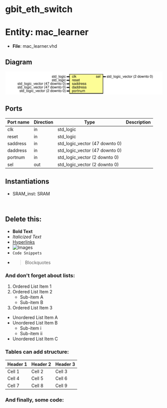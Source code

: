 # gbit_eth_switch


# Entity: mac_learner 
- **File**: mac_learner.vhd

## Diagram
![Diagram](mac_learner.svg "Diagram")
## Ports

| Port name | Direction | Type                           | Description |
| --------- | --------- | ------------------------------ | ----------- |
| clk       | in        | std_logic                      |             |
| reset     | in        | std_logic                      |             |
| saddress  | in        | std_logic_vector (47 downto 0) |             |
| daddress  | in        | std_logic_vector (47 downto 0) |             |
| portnum   | in        | std_logic_vector (2 downto 0)  |             |
| sel       | out       | std_logic_vector (2 downto 0)  |             |

## Instantiations

- SRAM_inst: SRAM

$~$
$~$
## Delete this:
- **Bold Text**
- *Italicized Text*
- [Hyperlinks](https://www.example.com)
- ![Images](https://via.placeholder.com/150)
- `Code Snippets`
- > Blockquotes

### And don't forget about lists:

1. Ordered List Item 1
2. Ordered List Item 2
   - Sub-item A
   - Sub-item B
3. Ordered List Item 3

- Unordered List Item A
- Unordered List Item B
   - Sub-item i
   - Sub-item ii
- Unordered List Item C

### Tables can add structure:

| **Header 1** | **Header 2** | **Header 3** |
|--------------|--------------|--------------|
| Cell 1       | Cell 2       | Cell 3       |
| Cell 4       | Cell 5       | Cell 6       |
| Cell 7       | Cell 8       | Cell 9       |

### And finally, some code:
